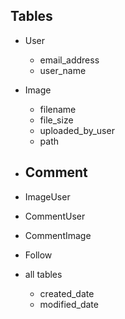 ## Tables
- User
  - email_address
  - user_name
- Image
  - filename
  - file_size
  - uploaded_by_user
  - path
- Comment
  - 
- ImageUser
- CommentUser
- CommentImage
- Follow

- all tables
  - created_date
  - modified_date
